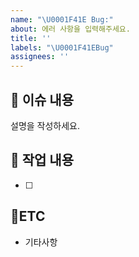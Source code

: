 ```yaml
---
name: "\U0001F41E Bug:"
about: 에러 사항을 입력해주세요.
title: ''
labels: "\U0001F41EBug"
assignees: ''
---
```


## :bookmark_tabs: 이슈 내용

설명을 작성하세요.

## :pencil: 작업 내용

- [ ]

## :round_pushpin:ETC

- 기타사항
